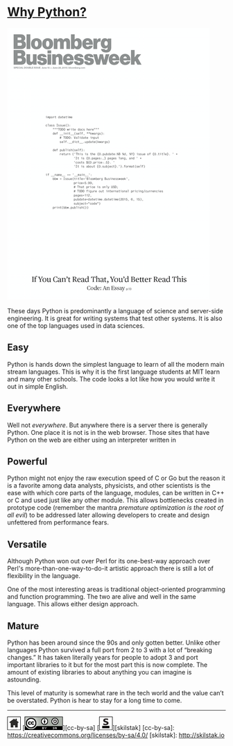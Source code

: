 # [Why Python?](/README.md)

![bloomberg](/assets/bloomberg.png)

These days Python is predominantly a language of science and
server-side engineering. It is great for writing systems that test
other systems. It is also one of the top languages used in data
sciences.

## Easy

Python is hands down the simplest language to learn of all the modern
main stream languages. This is why it is the first language students
at MIT learn and many other schools. The code looks a lot like how you
would write it out in simple English.

## Everywhere

Well not *everywhere*. But anywhere there is a server there is
generally Python. One place it is not is in the web browser. Those
sites that have Python on the web are either using an interpreter
written in 

## Powerful

Python might not enjoy the raw execution speed of C or Go but the
reason it is a favorite among data analysts, physicists, and other
scientists is the ease with which core parts of the language,
modules, can be written in C++ or C and used just like any other
module. This allows bottlenecks created in prototype code (remember
the mantra *premature optimization is the root of all evil*) to be
addressed later allowing developers to create and design unfettered
from performance fears.

## Versatile

Although Python won out over Perl for its one-best-way approach
over Perl's more-than-one-way-to-do-it artistic approach there is
still a lot of flexibility in the language. 

One of the most interesting areas is traditional object-oriented
programming and function programming. The two are alive and well in
the same language. This allows either design approach. 

## Mature

Python has been around since the 90s and only gotten better. Unlike
other languages Python survived a full port from 2 to 3 with a lot of
“breaking changes.” It has taken literally years for people to adopt
3 and port important libraries to it but for the most part this is now
complete. The amount of existing libraries to about anything you can
imagine is astounding.

This level of maturity is somewhat rare in the tech world
and the value can’t be overstated. Python is hear to stay for a long
time to come.
 
---
[![home](/assets/home-bw.png)](/README.md)
[![cc-by-sa](/assets/cc-by-sa.png)][cc-by-sa]
[![skilstak](/assets/skilstak-logo-bw.png)][skilstak]
[cc-by-sa]: https://creativecommons.org/licenses/by-sa/4.0/
[skilstak]: http://skilstak.io

